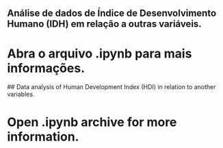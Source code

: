 ## Análise de dados de Índice de Desenvolvimento Humano (IDH) em relação a outras variáveis. 
<h1>Abra o arquivo .ipynb para mais informações.</h1>
</ br>
## Data analysis of Human Development Index (HDI) in relation to another variables. 
<h1>Open .ipynb archive for more information.</h1>

